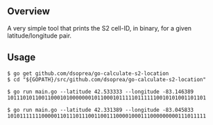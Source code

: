 ## Overview

A very simple tool that prints the S2 cell-ID, in binary, for a given latitude/longitude pair.


## Usage

```
$ go get github.com/dsoprea/go-calculate-s2-location
$ cd "${GOPATH}/src/github.com/dsoprea/go-calculate-s2-location"

$ go run main.go --latitude 42.533333 --longitude -83.146389
1011101011001100010100000001011000101111101111110010101001101101

$ go run main.go --latitude 42.331389 --longitude -83.045833
1010111111100000110111011100110011100001000111000000000111011111
```
